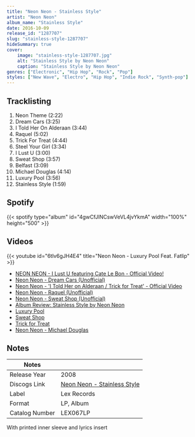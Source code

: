 ```yaml
---
title: "Neon Neon - Stainless Style"
artist: "Neon Neon"
album_name: "Stainless Style"
date: 2016-10-09
release_id: "1287707"
slug: "stainless-style-1287707"
hideSummary: true
cover:
    image: "stainless-style-1287707.jpg"
    alt: "Stainless Style by Neon Neon"
    caption: "Stainless Style by Neon Neon"
genres: ["Electronic", "Hip Hop", "Rock", "Pop"]
styles: ["New Wave", "Electro", "Hip Hop", "Indie Rock", "Synth-pop"]
---
```

## Tracklisting
1. Neon Theme (2:22)
2. Dream Cars (3:25)
3. I Told Her On Alderaan (3:44)
4. Raquel (5:02)
5. Trick For Treat (4:44)
6. Steel Your Girl (3:34)
7. I Lust U (3:00)
8. Sweat Shop (3:57)
9. Belfast (3:09)
10. Michael Douglas (4:14)
11. Luxury Pool (3:56)
12. Stainless Style (1:59)
## Spotify
{{< spotify type="album" id="4gwCfJlNCswVeVL4jvYkmA" width="100%" height="500" >}}

## Videos
{{< youtube id="6tlv6gJH4E4" title="Neon Neon - Luxury Pool Feat. Fatlip" >}}
- [NEON NEON - I Lust U featuring Cate Le Bon - Official Video!](https://www.youtube.com/watch?v=z4lZqDmCO9c)
- [Neon Neon - Dream Cars (Unofficial)](https://www.youtube.com/watch?v=Jt924g5lZ7w)
- [Neon Neon - 'I Told Her on Alderaan / Trick for Treat' - Official Video](https://www.youtube.com/watch?v=0TYGtl1Nc5Q)
- [Neon Neon - Raquel (Unofficial)](https://www.youtube.com/watch?v=wSG8SdLNyrg)
- [Neon Neon - Sweat Shop (Unofficial)](https://www.youtube.com/watch?v=3Di4uDDl4DM)
- [Album Review: Stainless Style by Neon Neon](https://www.youtube.com/watch?v=cz-6MH9ZoBg)
- [Luxury Pool](https://www.youtube.com/watch?v=dHyCrf6CSWs)
- [Sweat Shop](https://www.youtube.com/watch?v=VM0HxGiuH1Y)
- [Trick for Treat](https://www.youtube.com/watch?v=0ZEuRAK4X-E)
- [Neon Neon - Michael Douglas](https://www.youtube.com/watch?v=OzRkNvC7yiI)

## Notes
| Notes          |             |
| ---------------| ----------- |
| Release Year   | 2008 |
| Discogs Link   | [Neon Neon - Stainless Style](https://www.discogs.com/release/1287707-Neon-Neon-Stainless-Style) |
| Label          | Lex Records |
| Format         | LP, Album |
| Catalog Number | LEX067LP |

With printed inner sleeve and lyrics insert
